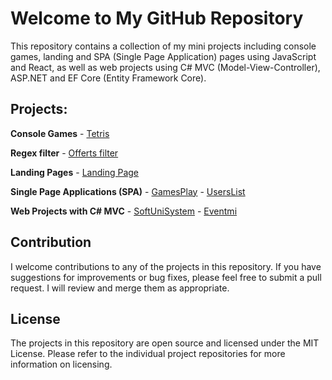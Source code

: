 # Welcome to My GitHub Repository
This repository contains a collection of my mini projects including console games, landing and SPA (Single Page Application) pages using JavaScript and React, as well as web projects using C# MVC (Model-View-Controller), ASP.NET and EF Core (Entity Framework Core).

## Projects:
   **Console Games**
      - [Tetris](https://github.com/Tencho0/Mini-Projects/tree/main/Console%20Games/Tetris)
     
   **Regex filter**
      - [Offerts filter](https://github.com/Tencho0/Mini-Projects/tree/main/ImotBGPropertypurchase)

   **Landing Pages** 
      - [Landing Page](https://github.com/Tencho0/Mini-Projects/tree/main/Landing-Page)

   **Single Page Applications (SPA)**
     - [GamesPlay](https://github.com/Tencho0/Mini-Projects/tree/main/Workshop-GamesPlay)
     - [UsersList](https://github.com/Tencho0/Mini-Projects/tree/main/Workshop)

   **Web Projects with C# MVC**
      - [SoftUniSystem](https://github.com/Tencho0/Mini-Projects/tree/main/SoftUni%20System)
      - [Eventmi](https://github.com/Tencho0/Mini-Projects/tree/main/Eventmi)

## Contribution
I welcome contributions to any of the projects in this repository. If you have suggestions for improvements or bug fixes, please feel free to submit a pull request. I will review and merge them as appropriate.

## License
The projects in this repository are open source and licensed under the MIT License. Please refer to the individual project repositories for more information on licensing.
